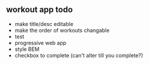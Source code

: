 ## workout app todo
* make title/desc editable
* make the order of workouts changable
* test
* progressive web app
* style BEM
* checkbox to complete (can't alter till you complete?)
